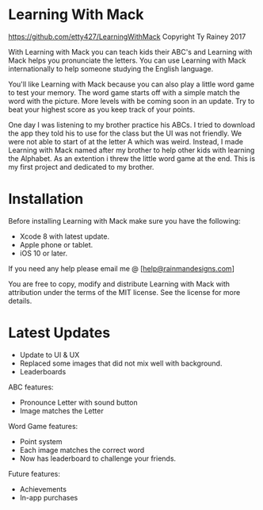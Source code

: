 # Learning With Mack
https://github.com/etty427/LearningWithMack
Copyright Ty Rainey 2017

With Learning with Mack you can teach kids their ABC's and Learning with Mack helps you pronunciate the letters. You can use Learning with Mack internationally to help someone studying the English language.

You'll like Learning with Mack because you can also play a little word game to test your memory.  The word game starts off with a simple match the word with the picture.  More levels with be coming soon in an update.  Try to beat your highest score as you keep track of your points.  

One day I was listening to my brother practice his ABCs.  I tried to download the app they told his to use for the class but the UI was not friendly.  We were not able to start of at the letter A which was weird.  Instead, I made Learning with Mack named after my brother to help other kids with learning the Alphabet.  As an extention i threw the little word game at the end. This is my first project and dedicated to my brother.

# Installation

Before installing Learning with Mack make sure you have the following:
* Xcode 8 with latest update.
* Apple phone or tablet.
* iOS 10 or later.

If you need any help please email me @ [help@rainmandesigns.com]

You are free to copy, modify and distribute Learning with Mack with attribution under the terms of the MIT license. See the license for more details.

# Latest Updates
* Update to UI & UX
* Replaced some images that did not mix well with background.
* Leaderboards

ABC features:
* Pronounce Letter with sound button
* Image matches the Letter

Word Game features:
* Point system
* Each image matches the correct word
* Now has leaderboard to challenge your friends.

Future features:
* Achievements
* In-app purchases

